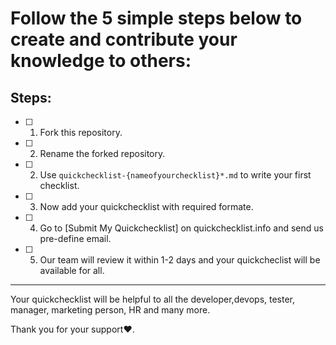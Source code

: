 # Follow the 5 simple steps below to create and contribute your knowledge to others:

## Steps:
  * [ ] 1. Fork this repository.
  * [ ] 2. Rename the forked repository.
  * [ ] 2. Use `quickchecklist-{nameofyourchecklist}*.md` to write your first checklist.
  * [ ] 3. Now add your quickchecklist with required formate.
  * [ ] 4. Go to [Submit My Quickchecklist] on quickchecklist.info and send us pre-define email. 
  * [ ] 5. Our team will review it within 1-2 days and your quickcheclist will be available for all.
  
 ---------------------------------
 
 Your quickchecklist will be helpful to all the developer,devops, tester, manager, marketing person, HR and many more. 
 
 Thank you for your support❤️.
